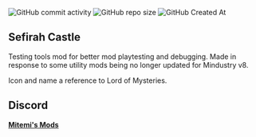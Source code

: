 ![GitHub commit activity](https://img.shields.io/github/commit-activity/y/Lysent/sefirah?style=for-the-badge&label=Commit%20Activity)
![GitHub repo size](https://img.shields.io/github/repo-size/lysent/sefirah?style=for-the-badge&label=Mod%20Size)
![GitHub Created At](https://img.shields.io/github/created-at/lysent/sefirah?style=for-the-badge&label=Created%20in)

## **Sefirah Castle**

Testing tools mod for better mod playtesting and debugging. Made in response to some utility mods being no longer updated for Mindustry v8. 

Icon and name a reference to Lord of Mysteries.

## **Discord**
[**Mitemi's Mods**](https://discord.com/invite/TJKZgr6UDg)